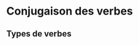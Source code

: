 <!-- TITLE: Conjugaison Verbes -->
<!-- SUBTITLE: Liste des pages traitant de la conjugaison des verbes -->

# Conjugaison des verbes
## Types de verbes